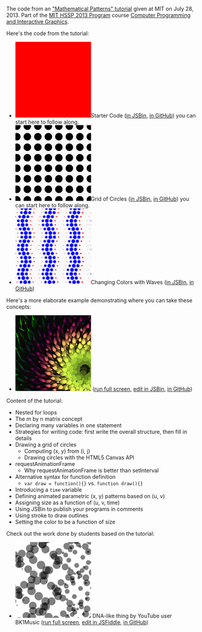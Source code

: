 The code from an ["Mathematical Patterns" tutorial](http://www.youtube.com/watch?v=P8SaZtTctKQ&feature=youtu.be) given at MIT on July 28, 2013. Part of the [MIT HSSP 2013 Program](https://esp.mit.edu/learn/HSSP/index.html) course [Computer Programming and Interactive Graphics](http://curransoft.com/interactivegraphics/?p=485).


Here's the code from the tutorial:

 * <img src="starter/starter.png"/>Starter Code ([in JSBin](http://jsbin.com/edifap/4/edit), [in GitHub](starter)) you can start here to follow along.
 * <img src="gridOfCircles/gridOfCircles.png"/>Grid of Circles ([in JSBin](http://jsbin.com/edifap/30/edit), [in GitHub](gridOfCircles)) you can start here to follow along.
 * <img src="changingColors/changingColors.png"/>Changing Colors with Waves ([in JSBin](http://jsbin.com/edifap/54/edit), [in GitHub](changingColors))

Here's a more elaborate example demonstrating where you can take these concepts:

 * <img src="circularPatterns/mathPatterns.png"></img>
([run full screen](http://jsbin.com/urecex/36), [edit in JSBin](http://jsbin.com/urecex/31/edit), [in GitHub](circularPatterns))

Content of the tutorial:

 * Nested for loops
 * The m by n matrix concept
 * Declaring many variables in one statement
 * Strategies for writing code: first write the overall structure, then fill in details
 * Drawing a grid of circles
   * Computing (x, y) from (i, j)
   * Drawing circles with the HTML5 Canvas API
 * requestAnimationFrame
   * Why requestAnimationFrame is better than setInterval
 * Alternative syntax for function definition
   * `var draw = function(){}` vs. `function draw(){}`
 * Introducing a `time` variable
 * Defining animated parametric (x, y) patterns based on (u, v)
 * Assigning size as a function of (u, v, time)
 * Using JSBin to publish your programs in comments
 * Using stroke to draw outlines
 * Setting the color to be a function of size

Check out the work done by students based on the tutorial:

 * <img src="studentWork/bk1music/bk1music.png"/> DNA-like thing by YouTube user BK1Music ([run full screen](http://curran.github.io/screencasts/mathPatterns/studentWork/bk1music/index.html), [edit in JSFiddle](http://jsfiddle.net/B1KMusic/3wt3U/), [in GitHub](studentWork/bk1music))

